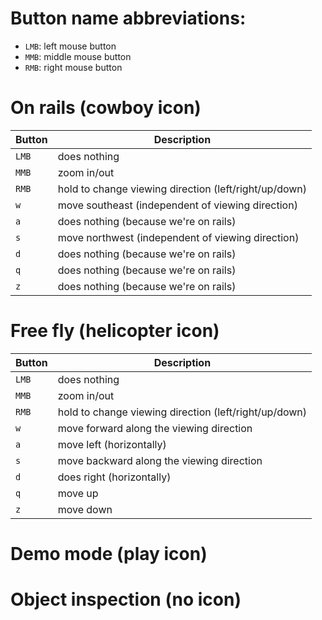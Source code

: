 # Button name abbreviations:

- ``LMB``: left mouse button
- ``MMB``: middle mouse button
- ``RMB``: right mouse button



# On rails (cowboy icon)

| Button | Description |
| --- | --- |
| ``LMB`` | does nothing |
| ``MMB`` | zoom in/out |
| ``RMB`` | hold to change viewing direction (left/right/up/down) |
| ``w`` | move southeast (independent of viewing direction) |
| ``a`` | does nothing (because we're on rails) |
| ``s`` | move northwest (independent of viewing direction) |
| ``d`` | does nothing (because we're on rails) |
| ``q`` | does nothing (because we're on rails) |
| ``z`` | does nothing (because we're on rails) |

# Free fly (helicopter icon)

| Button | Description |
| --- | --- |
| ``LMB`` | does nothing |
| ``MMB`` | zoom in/out |
| ``RMB`` | hold to change viewing direction (left/right/up/down) |
| ``w`` | move forward along the viewing direction |
| ``a`` | move left (horizontally) |
| ``s`` | move backward along the viewing direction |
| ``d`` | does right (horizontally) |
| ``q`` | move up |
| ``z`` | move down |


# Demo mode (play icon)

# Object inspection (no icon)
